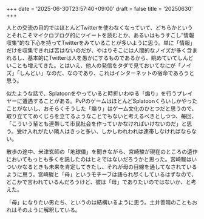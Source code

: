 +++
date = '2025-06-30T23:57:40+09:00'
draft = false
title = '20250630'
+++

人との交流の目的ではほとんどTwitterを使わなくなっていて、どちらかというとそれこそマイクロブログ的にツイートを読むとか、あるいはもうすこし”情報収集”的な下心を持ってTwitterをみていることが多いように思う。単に「情報」だけを収集できれば苦はないのだが、やはりそこには人間的なノイズが多く含まれるし、基本的にTwitterは人を愚かにするものであるから、眺めていてしんどいことも増えてきた。とはいえ、他人の発信をタダで見ておいてなにが「ノイズ」「しんどい」なのだ、なのであり、これはインターネットの宿命であろうと思う。

似たような話で、Splatoonをやっていると時折いわゆる「煽り」を行うプレイヤーに遭遇することがある。PvPのゲームはほとんどSplatoonくらいしかやったことがないし、おそらくそうした「煽り」はゲーム文化のひとつだと思うので、取り立ててめくじらを立てるようなことでもないと考えるべきとしつつ、毎回、「こういう輩とも連帯して市民社会を作っていかなければいけないのだ」と思う。受け入れがたい隣人はきっと多い、しかしわれわれは連帯しなければならない。

散歩の途中、米津玄師の「地球儀」を聞きながら、宮崎駿が現在のところの遺作においてもっとも多くを託したのはヒミではないだろうかと思った。宮崎駿はいついかなるときも未来を肯定してきたし、それが母の目線を通してなされているように思う。宮崎駿と「母」というモチーフは語られ尽くしているはずなので、どこかで言われているんだろうけど、彼は「母」でありたいのではないか、と考えた。

「母」になりたい男たち、というのは結構いるように思う。土井善晴のこともおれはそのように解釈している。